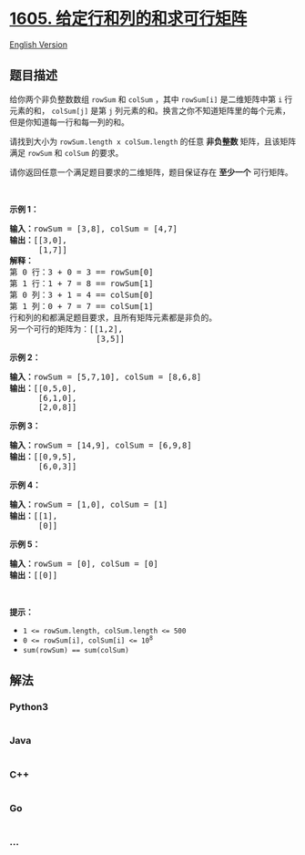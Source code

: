 # [1605. 给定行和列的和求可行矩阵](https://leetcode.cn/problems/find-valid-matrix-given-row-and-column-sums)

[English Version](/solution/1600-1699/1605.Find%20Valid%20Matrix%20Given%20Row%20and%20Column%20Sums/README_EN.md)

## 题目描述

<!-- 这里写题目描述 -->

<p>给你两个非负整数数组&nbsp;<code>rowSum</code> 和&nbsp;<code>colSum</code>&nbsp;，其中&nbsp;<code>rowSum[i]</code>&nbsp;是二维矩阵中第 <code>i</code>&nbsp;行元素的和， <code>colSum[j]</code>&nbsp;是第 <code>j</code>&nbsp;列元素的和。换言之你不知道矩阵里的每个元素，但是你知道每一行和每一列的和。</p>

<p>请找到大小为&nbsp;<code>rowSum.length x colSum.length</code>&nbsp;的任意 <strong>非负整数</strong>&nbsp;矩阵，且该矩阵满足&nbsp;<code>rowSum</code> 和&nbsp;<code>colSum</code>&nbsp;的要求。</p>

<p>请你返回任意一个满足题目要求的二维矩阵，题目保证存在 <strong>至少一个</strong>&nbsp;可行矩阵。</p>

<p>&nbsp;</p>

<p><strong>示例 1：</strong></p>

<pre>
<strong>输入：</strong>rowSum = [3,8], colSum = [4,7]
<strong>输出：</strong>[[3,0],
      [1,7]]
<strong>解释：</strong>
第 0 行：3 + 0 = 3 == rowSum[0]
第 1 行：1 + 7 = 8 == rowSum[1]
第 0 列：3 + 1 = 4 == colSum[0]
第 1 列：0 + 7 = 7 == colSum[1]
行和列的和都满足题目要求，且所有矩阵元素都是非负的。
另一个可行的矩阵为：[[1,2],
                  [3,5]]
</pre>

<p><strong>示例 2：</strong></p>

<pre>
<strong>输入：</strong>rowSum = [5,7,10], colSum = [8,6,8]
<strong>输出：</strong>[[0,5,0],
      [6,1,0],
      [2,0,8]]
</pre>

<p><strong>示例 3：</strong></p>

<pre>
<strong>输入：</strong>rowSum = [14,9], colSum = [6,9,8]
<strong>输出：</strong>[[0,9,5],
      [6,0,3]]
</pre>

<p><strong>示例 4：</strong></p>

<pre>
<strong>输入：</strong>rowSum = [1,0], colSum = [1]
<strong>输出：</strong>[[1],
      [0]]
</pre>

<p><strong>示例 5：</strong></p>

<pre>
<strong>输入：</strong>rowSum = [0], colSum = [0]
<strong>输出：</strong>[[0]]
</pre>

<p>&nbsp;</p>

<p><strong>提示：</strong></p>

<ul>
	<li><code>1 &lt;= rowSum.length, colSum.length &lt;= 500</code></li>
	<li><code>0 &lt;= rowSum[i], colSum[i] &lt;= 10<sup>8</sup></code></li>
	<li><code>sum(rowSum) == sum(colSum)</code></li>
</ul>


## 解法

<!-- 这里可写通用的实现逻辑 -->

<!-- tabs:start -->

### **Python3**

<!-- 这里可写当前语言的特殊实现逻辑 -->

```python

```

### **Java**

<!-- 这里可写当前语言的特殊实现逻辑 -->

```java

```

### **C++**

```cpp

```

### **Go**

```go

```

### **...**

```

```

<!-- tabs:end -->
